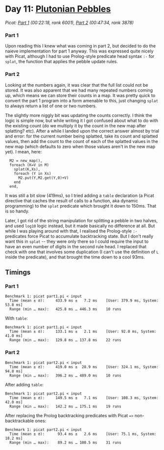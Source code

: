 # Day 11: [Plutonian Pebbles](https://adventofcode.com/2024/day/11)
*Picat: [Part 1](https://github.com/DestyNova/advent_of_code_2024/blob/main/11/part1.pi) (00:22:18, rank 6001), [Part 2](https://github.com/DestyNova/advent_of_code_2024/blob/main/11/part2.pi) (00:47:34, rank 3878)*

### Part 1

Upon reading this I knew what was coming in part 2, but decided to do the naieve implementation for part 1 anyway. This was expressed quite nicely with Picat, although I had to use Prolog-style predicate head syntax `:-` for `splat`, the function that applies the pebble update rules.

### Part 2

Looking at the numbers again, it was clear that the full list could not be stored. It was also apparent that we had many repeated numbers coming up, which means we can store their counts in a map.
It was pretty quick to convert the part 1 program into a form amenable to this, just changing `splat` to always return a list of one or two numbers.

The slightly more niggly bit was updating the counts correctly. I think the logic is simple now, but while writing it I got confused about what to do with the existing count (do we multiply it by the count in the new map after splatting? etc). After a while I landed upon the correct answer almost by trial and error: for the current number being splatted, take its count and splatted values, then add the count to the count of each of the splatted values in the new map (which defaults to zero when those values aren't in the new map yet). I mean, here:

```picat
  M2 = new_map(),
  foreach (K=V in M)
    splat(K,Xs),
    foreach (Y in Xs)
      M2.put(Y,M2.get(Y,0)+V)
    end
  end,
```

It was still a bit slow (419ms), so I tried adding a `table` declaration (a Picat directive that caches the result of calls to a function, aka dynamic programming) to the `splat` predicate which brought it down to 150ms. That is so handy.

Later, I got rid of the string manipulation for splitting a pebble in two halves, and used `log10` logic instead, but it made basically no difference at all. But while I was playing around with that, I realised the Prolog-style `:-` predicates force Picat to accumulate backtracking state. But I don't really want this in `splat` -- they were only there so I could require the input to have an even number of digits in the second rule head. I replaced that check with one that involves some duplication (I can't use the definition of `L` inside the predicate), and that brought the time down to a cool 93ms.

## Timings

### Part 1

```
Benchmark 1: picat part1.pi < input
  Time (mean ± σ):     433.9 ms ±   7.2 ms    [User: 379.9 ms, System: 53.8 ms]
  Range (min … max):   425.8 ms … 446.3 ms    10 runs
```

With `table`:

```
Benchmark 1: picat part1.pi < input
  Time (mean ± σ):     133.1 ms ±   2.1 ms    [User: 92.0 ms, System: 41.0 ms]
  Range (min … max):   129.8 ms … 137.8 ms    22 runs
``` 

### Part 2

```
Benchmark 1: picat part2.pi < input
  Time (mean ± σ):     419.0 ms ±  28.9 ms    [User: 324.1 ms, System: 94.8 ms]
  Range (min … max):   396.2 ms … 489.0 ms    10 runs
```

After adding `table`:

```
Benchmark 1: picat part2.pi < input
  Time (mean ± σ):     149.5 ms ±   7.1 ms    [User: 108.3 ms, System: 42.0 ms]
  Range (min … max):   142.2 ms … 175.1 ms    19 runs
``` 

After replacing the Prolog backtracking predicates with Picat `=>` non-backtrackable ones:

```
Benchmark 1: picat part2.pi < input
  Time (mean ± σ):      93.4 ms ±   2.6 ms    [User: 75.1 ms, System: 18.2 ms]
  Range (min … max):    89.2 ms … 100.5 ms    31 runs
``` 
